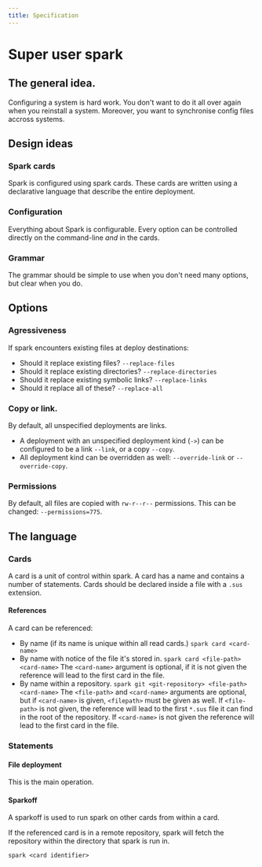 ```yaml
---
title: Specification
---
```

# Super user spark
## The general idea.
Configuring a system is hard work.
You don't want to do it all over again when you reinstall a system.
Moreover, you want to synchronise config files accross systems.


## Design ideas
### Spark cards
Spark is configured using spark cards.
These cards are written using a declarative language that describe the entire deployment.

### Configuration
Everything about Spark is configurable.
Every option can be controlled directly on the command-line *and* in the cards.

### Grammar
The grammar should be simple to use when you don't need many options, but clear when you do.


## Options
### Agressiveness
If spark encounters existing files at deploy destinations:

- Should it replace existing files? `--replace-files`
- Should it replace existing directories? `--replace-directories`
- Should it replace existing symbolic links? `--replace-links`
- Should it replace all of these? `--replace-all`

### Copy or link.
By default, all unspecified deployments are links.

- A deployment with an unspecified deployment kind (`->`) can be configured to be a link `--link`, or a copy `--copy`.
- All deployment kind can be overridden as well: `--override-link` or `--override-copy`.

### Permissions
By default, all files are copied with `rw-r--r--` permissions.
This can be changed: `--permissions=775`.


## The language
### Cards
A card is a unit of control within spark.
A card has a name and contains a number of statements.
Cards should be declared inside a file with a `.sus` extension.

#### References
A card can be referenced:

- By name (if its name is unique within all read cards.)
`spark card <card-name>`
- By name with notice of the file it's stored in.
`spark card <file-path> <card-name>`
The `<card-name>` argument is optional, if it is not given the reference will lead to the first card in the file.
- By name within a repository.
`spark git <git-repository> <file-path> <card-name>`
The `<file-path>` and `<card-name>` arguments are optional, but if `<card-name>` is given, `<filepath>` must be given as well.
If `<file-path>` is not given, the reference will lead to the first `*.sus` file it can find in the root of the repository.
If `<card-name>` is not given the reference will lead to the first card in the file.


### Statements
#### File deployment
This is the main operation.

#### Sparkoff
A sparkoff is used to run spark on other cards from within a card.

If the referenced card is in a remote repository, spark will fetch the repository within the directory that spark is run in.

`spark <card identifier>`

